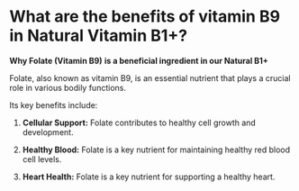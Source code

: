# What are the benefits of vitamin B9 in Natural Vitamin B1+?

**Why Folate (Vitamin B9)** **is a beneficial ingredient in our Natural B1+**

Folate, also known as vitamin B9, is an essential nutrient that plays a crucial role in various bodily functions. 

Its key benefits include:    

1. **Cellular Support:** Folate contributes to healthy cell growth and development.  

2. **Healthy Blood:** Folate is a key nutrient for maintaining healthy red blood cell levels. 

3. **Heart Health:** Folate is a key nutrient for supporting a healthy heart.